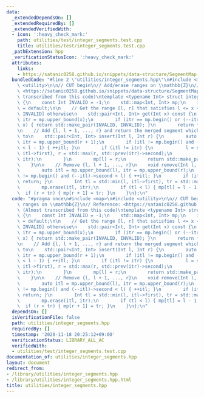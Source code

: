 ```yaml
---
data:
  _extendedDependsOn: []
  _extendedRequiredBy: []
  _extendedVerifiedWith:
  - icon: ':heavy_check_mark:'
    path: utilities/test/integer_segments.test.cpp
    title: utilities/test/integer_segments.test.cpp
  _pathExtension: hpp
  _verificationStatusIcon: ':heavy_check_mark:'
  attributes:
    links:
    - https://satanic0258.github.io/snippets/data-structure/SegmentMap.html>
  bundledCode: "#line 2 \"utilities/integer_segments.hpp\"\n#include <map>\n#include\
    \ <utility>\n\n// CUT begin\n// Add/erase ranges on \\mathbb{Z}\n// Reference:\
    \ <https://satanic0258.github.io/snippets/data-structure/SegmentMap.html> (Almost\
    \ transcribed from this code)\ntemplate <typename Int> struct integer_segments\
    \ {\n    const Int INVALID = -1;\n    std::map<Int, Int> mp;\n    integer_segments()\
    \ = default;\n\n    // Get the range [l, r] that satisfies l <= x <= r, or [INVALID,\
    \ INVALID] otherwise\n    std::pair<Int, Int> get(Int x) const {\n        auto\
    \ itr = mp.upper_bound(x);\n        if (itr == mp.begin() or (--itr)->second <\
    \ x) { return std::make_pair(INVALID, INVALID); }\n        return *itr;\n    }\n\
    \n    // Add {l, l + 1, ..., r} and return the merged segment which [l, r] belongs\
    \ to\n    std::pair<Int, Int> insert(Int l, Int r) {\n        auto itl = mp.upper_bound(l),\
    \ itr = mp.upper_bound(r + 1);\n        if (itl != mp.begin() and (--itl)->second\
    \ < l - 1) { ++itl; }\n        if (itl != itr) {\n            l = std::min(l,\
    \ itl->first), r = std::max(r, std::prev(itr)->second);\n            mp.erase(itl,\
    \ itr);\n        }\n        mp[l] = r;\n        return std::make_pair(l, r);\n\
    \    }\n\n    // Remove {l, l + 1, ..., r}\n    void remove(Int l, Int r) {\n\
    \        auto itl = mp.upper_bound(l), itr = mp.upper_bound(r);\n        if (itl\
    \ != mp.begin() and (--itl)->second < l) { ++itl; }\n        if (itl == itr) {\
    \ return; }\n        Int tl = std::min(l, itl->first), tr = std::max(r, std::prev(itr)->second);\n\
    \        mp.erase(itl, itr);\n        if (tl < l) { mp[tl] = l - 1; }\n      \
    \  if (r < tr) { mp[r + 1] = tr; }\n    }\n};\n"
  code: "#pragma once\n#include <map>\n#include <utility>\n\n// CUT begin\n// Add/erase\
    \ ranges on \\mathbb{Z}\n// Reference: <https://satanic0258.github.io/snippets/data-structure/SegmentMap.html>\
    \ (Almost transcribed from this code)\ntemplate <typename Int> struct integer_segments\
    \ {\n    const Int INVALID = -1;\n    std::map<Int, Int> mp;\n    integer_segments()\
    \ = default;\n\n    // Get the range [l, r] that satisfies l <= x <= r, or [INVALID,\
    \ INVALID] otherwise\n    std::pair<Int, Int> get(Int x) const {\n        auto\
    \ itr = mp.upper_bound(x);\n        if (itr == mp.begin() or (--itr)->second <\
    \ x) { return std::make_pair(INVALID, INVALID); }\n        return *itr;\n    }\n\
    \n    // Add {l, l + 1, ..., r} and return the merged segment which [l, r] belongs\
    \ to\n    std::pair<Int, Int> insert(Int l, Int r) {\n        auto itl = mp.upper_bound(l),\
    \ itr = mp.upper_bound(r + 1);\n        if (itl != mp.begin() and (--itl)->second\
    \ < l - 1) { ++itl; }\n        if (itl != itr) {\n            l = std::min(l,\
    \ itl->first), r = std::max(r, std::prev(itr)->second);\n            mp.erase(itl,\
    \ itr);\n        }\n        mp[l] = r;\n        return std::make_pair(l, r);\n\
    \    }\n\n    // Remove {l, l + 1, ..., r}\n    void remove(Int l, Int r) {\n\
    \        auto itl = mp.upper_bound(l), itr = mp.upper_bound(r);\n        if (itl\
    \ != mp.begin() and (--itl)->second < l) { ++itl; }\n        if (itl == itr) {\
    \ return; }\n        Int tl = std::min(l, itl->first), tr = std::max(r, std::prev(itr)->second);\n\
    \        mp.erase(itl, itr);\n        if (tl < l) { mp[tl] = l - 1; }\n      \
    \  if (r < tr) { mp[r + 1] = tr; }\n    }\n};\n"
  dependsOn: []
  isVerificationFile: false
  path: utilities/integer_segments.hpp
  requiredBy: []
  timestamp: '2020-11-18 20:25:12+09:00'
  verificationStatus: LIBRARY_ALL_AC
  verifiedWith:
  - utilities/test/integer_segments.test.cpp
documentation_of: utilities/integer_segments.hpp
layout: document
redirect_from:
- /library/utilities/integer_segments.hpp
- /library/utilities/integer_segments.hpp.html
title: utilities/integer_segments.hpp
---
```

